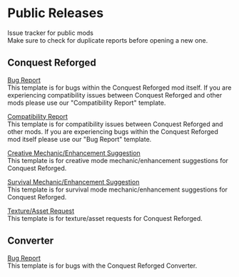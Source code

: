 # Public Releases
Issue tracker for public mods    
Make sure to check for duplicate reports before opening a new one.

## **Conquest Reforged**

[Bug Report](https://github.com/Conquest-Reforged/Indev/issues/new?assignees=&labels=Bug%2C+Conquest+Reforged&template=conquest-reforged-bug-report.md&title=)    
This template is for bugs within the Conquest Reforged mod itself. If you are experiencing compatibility issues between Conquest Reforged and other mods please use our "Compatibility Report" template.

[Compatibility Report](https://github.com/Conquest-Reforged/Indev/issues/new?assignees=&labels=Conquest+Reforged%2C+Incompatibility&template=conquest-reforged-compatibility-report.md&title=)    
This template is for compatibility issues between Conquest Reforged and other mods. If you are experiencing bugs within the Conquest Reforged mod itself please use our "Bug Report" template.

[Creative Mechanic/Enhancement Suggestion](https://github.com/Conquest-Reforged/Indev/issues/new?assignees=&labels=Conquest+Reforged%2C+Creative%2C+Suggestion&template=conquest-reforged-creative-mechanic-enhancement-suggestion.md&title=)    
This template is for creative mode mechanic/enhancement suggestions for Conquest Reforged.

[Survival Mechanic/Enhancement Suggestion](https://github.com/Conquest-Reforged/Indev/issues/new?assignees=Monsterfisch%2C+HIPPOKLEIDES%2C+CreativeRealms&labels=Conquest+Reforged%2C+Suggestion%2C+Survival&template=conquest-reforged-survival-mechanic-enhancement-suggestion.md&title=)    
This template is for survival mode mechanic/enhancement suggestions for Conquest Reforged.

[Texture/Asset Request](https://github.com/Conquest-Reforged/Indev/issues/new?assignees=ArtemisiaTR%2C+Monsterfisch&labels=Conquest+Reforged%2C+Suggestion%2C+Texture%2FAsset&template=conquest-reforged-texture-asset-request.md&title=)    
This template is for texture/asset requests for Conquest Reforged.

## **Converter**

[Bug Report](https://github.com/Conquest-Reforged/Indev/issues/new?assignees=&labels=Bug%2C+Converter&template=converter-bug-report.md&title=)    
This template is for bugs with the Conquest Reforged Converter.
